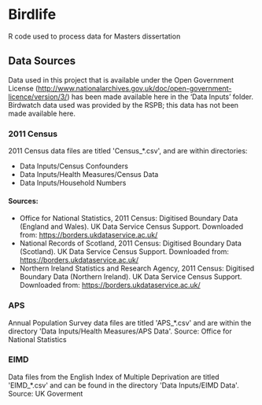 # Birdlife
R code used to process data for Masters dissertation


## Data Sources
Data used in this project that is available under the Open Government License (http://www.nationalarchives.gov.uk/doc/open-government-licence/version/3/) has been made available here in the ‘Data Inputs’ folder. Birdwatch data used was provided by the RSPB; this data has not been made available here.

### 2011 Census
2011 Census data files are titled 'Census_*.csv', and are within directories:
- Data Inputs/Census Confounders
- Data Inputs/Health Measures/Census Data
- Data Inputs/Household Numbers

#### Sources:
- Office for National Statistics, 2011 Census: Digitised Boundary Data (England and Wales). UK Data Service Census Support. Downloaded from: https://borders.ukdataservice.ac.uk/
- National Records of Scotland, 2011 Census: Digitised Boundary Data (Scotland). UK Data Service Census Support. Downloaded from: https://borders.ukdataservice.ac.uk/
- Northern Ireland Statistics and Research Agency, 2011 Census: Digitised Boundary Data (Northern Ireland). UK Data Service Census Support. Downloaded from: https://borders.ukdataservice.ac.uk/

### APS 
Annual Population Survey data files are titled 'APS_*.csv' and are within the directory 'Data Inputs/Health Measures/APS Data'.
Source: Office for National Statistics

### EIMD
Data files from the English Index of Multiple Deprivation are titled 'EIMD_*.csv' and can be found in the directory 'Data Inputs/EIMD Data'.
Source: UK Goverment
